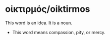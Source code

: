 # οἰκτιρμός/oiktirmos
This word is an idea. It is a noun.

* This word means compassion, pity, or mercy.
